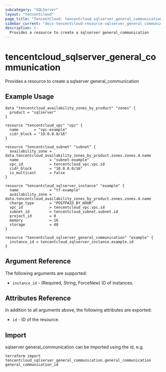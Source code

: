 ```yaml
---
subcategory: "SQLServer"
layout: "tencentcloud"
page_title: "TencentCloud: tencentcloud_sqlserver_general_communication"
sidebar_current: "docs-tencentcloud-resource-sqlserver_general_communication"
description: |-
  Provides a resource to create a sqlserver general_communication
---
```


# tencentcloud_sqlserver_general_communication

Provides a resource to create a sqlserver general_communication

## Example Usage

```hcl
data "tencentcloud_availability_zones_by_product" "zones" {
  product = "sqlserver"
}

resource "tencentcloud_vpc" "vpc" {
  name       = "vpc-example"
  cidr_block = "10.0.0.0/16"
}

resource "tencentcloud_subnet" "subnet" {
  availability_zone = data.tencentcloud_availability_zones_by_product.zones.zones.4.name
  name              = "subnet-example"
  vpc_id            = tencentcloud_vpc.vpc.id
  cidr_block        = "10.0.0.0/16"
  is_multicast      = false
}

resource "tencentcloud_sqlserver_instance" "example" {
  name              = "tf-example"
  availability_zone = data.tencentcloud_availability_zones_by_product.zones.zones.4.name
  charge_type       = "POSTPAID_BY_HOUR"
  vpc_id            = tencentcloud_vpc.vpc.id
  subnet_id         = tencentcloud_subnet.subnet.id
  project_id        = 0
  memory            = 16
  storage           = 40
}

resource "tencentcloud_sqlserver_general_communication" "example" {
  instance_id = tencentcloud_sqlserver_instance.example.id
}
```

## Argument Reference

The following arguments are supported:

* `instance_id` - (Required, String, ForceNew) ID of instances.

## Attributes Reference

In addition to all arguments above, the following attributes are exported:

* `id` - ID of the resource.



## Import

sqlserver general_communication can be imported using the id, e.g.

```
terraform import tencentcloud_sqlserver_general_communication.general_communication general_communication_id
```

